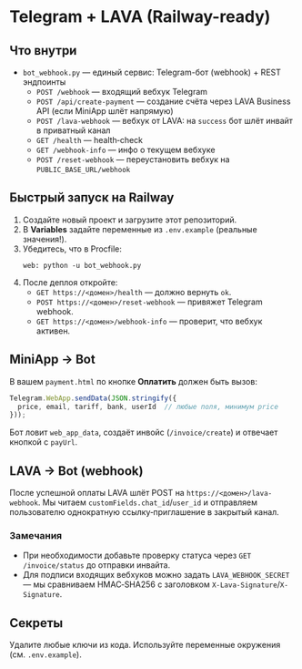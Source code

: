 # Telegram + LAVA (Railway-ready)

## Что внутри
- `bot_webhook.py` — единый сервис: Telegram-бот (webhook) + REST эндпоинты
  - `POST /webhook` — входящий вебхук Telegram
  - `POST /api/create-payment` — создание счёта через LAVA Business API (если MiniApp шлёт напрямую)
  - `POST /lava-webhook` — вебхук от LAVA: на `success` бот шлёт инвайт в приватный канал
  - `GET /health` — health‑check
  - `GET /webhook-info` — инфо о текущем вебхуке
  - `POST /reset-webhook` — переустановить вебхук на `PUBLIC_BASE_URL/webhook`

## Быстрый запуск на Railway
1. Создайте новый проект и загрузите этот репозиторий.
2. В **Variables** задайте переменные из `.env.example` (реальные значения!).
3. Убедитесь, что в Procfile:
   ```
   web: python -u bot_webhook.py
   ```
4. После деплоя откройте:
   - `GET https://<домен>/health` — должно вернуть `ok`.
   - `POST https://<домен>/reset-webhook` — привяжет Telegram webhook.
   - `GET https://<домен>/webhook-info` — проверит, что вебхук активен.

## MiniApp → Bot
В вашем `payment.html` по кнопке **Оплатить** должен быть вызов:
```js
Telegram.WebApp.sendData(JSON.stringify({
  price, email, tariff, bank, userId  // любые поля, минимум price
}));
```
Бот ловит `web_app_data`, создаёт инвойс (`/invoice/create`) и отвечает кнопкой с `payUrl`.

## LAVA → Bot (webhook)
После успешной оплаты LAVA шлёт POST на `https://<домен>/lava-webhook`.
Мы читаем `customFields.chat_id`/`user_id` и отправляем пользователю однократную ссылку‑приглашение в закрытый канал.

### Замечания
- При необходимости добавьте проверку статуса через `GET /invoice/status` до отправки инвайта.
- Для подписи входящих вебхуков можно задать `LAVA_WEBHOOK_SECRET` — мы сравниваем HMAC‑SHA256 с заголовком `X-Lava-Signature`/`X-Signature`.

## Секреты
Удалите любые ключи из кода. Используйте переменные окружения (см. `.env.example`).

